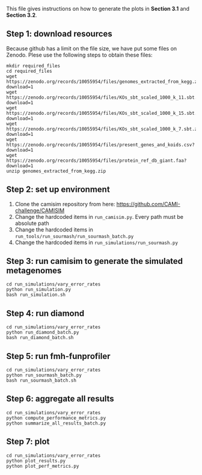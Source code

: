 This file gives instructions on how to generate the plots in **Section 3.1** and **Section 3.2**.

## Step 1: download resources
Because github has a limit on the file size, we have put some files on Zenodo. Plese use the following steps to obtain these files:
```
mkdir required_files
cd required_files
wget https://zenodo.org/records/10055954/files/genomes_extracted_from_kegg.zip?download=1
wget https://zenodo.org/records/10055954/files/KOs_sbt_scaled_1000_k_11.sbt.zip?download=1
wget https://zenodo.org/records/10055954/files/KOs_sbt_scaled_1000_k_15.sbt.zip?download=1
wget https://zenodo.org/records/10055954/files/KOs_sbt_scaled_1000_k_7.sbt.zip?download=1
wget https://zenodo.org/records/10055954/files/present_genes_and_koids.csv?download=1
wget https://zenodo.org/records/10055954/files/protein_ref_db_giant.faa?download=1
unzip genomes_extracted_from_kegg.zip
```

## Step 2: set up environment
1. Clone the camisim repository from here: https://github.com/CAMI-challenge/CAMISIM
1. Change the hardcoded items in `run_camisim.py`. Every path must be absolute path
1. Change the hardcoded items in `run_tools/run_sourmash/run_sourmash_batch.py`
1. Change the hardcoded items in `run_simulations/run_sourmash.py`

## Step 3: run camisim to generate the simulated metagenomes
```
cd run_simulations/vary_error_rates
python run_simulation.py
bash run_simulation.sh
```

## Step 4: run diamond
```
cd run_simulations/vary_error_rates
python run_diamond_batch.py
bash run_diamond_batch.sh
```

## Step 5: run fmh-funprofiler
```
cd run_simulations/vary_error_rates
python run_sourmash_batch.py
bash run_sourmash_batch.sh
```

## Step 6: aggregate all results
```
cd run_simulations/vary_error_rates
python compute_performance_metrics.py
python summarize_all_results_batch.py
```

## Step 7: plot
```
cd run_simulations/vary_error_rates
python plot_results.py
python plot_perf_metrics.py
```

